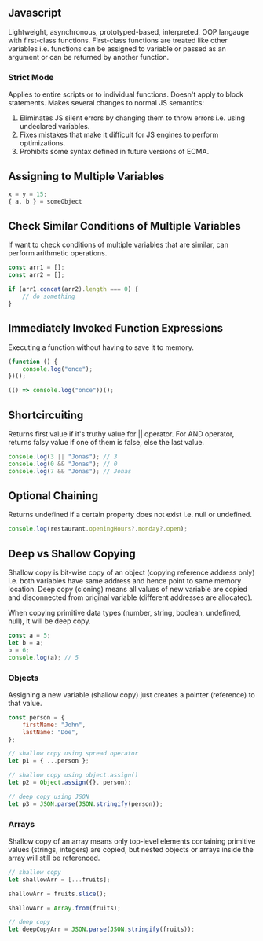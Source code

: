 ## Javascript

Lightweight, asynchronous, prototyped-based, interpreted, OOP langauge with first-class functions. First-class functions are treated like other variables i.e. functions can be assigned to variable or passed as an argument or can be returned by another function.

### Strict Mode

Applies to entire scripts or to individual functions. Doesn't apply to block statements. Makes several changes to normal JS semantics:

1. Eliminates JS silent errors by changing them to throw errors i.e. using undeclared variables.
2. Fixes mistakes that make it difficult for JS engines to perform optimizations.
3. Prohibits some syntax defined in future versions of ECMA.

## Assigning to Multiple Variables

```js
x = y = 15;
{ a, b } = someObject
```

## Check Similar Conditions of Multiple Variables

If want to check conditions of multiple variables that are similar, can perform arithmetic operations.

```js
const arr1 = [];
const arr2 = [];

if (arr1.concat(arr2).length === 0) {
    // do something
}
```

## Immediately Invoked Function Expressions

Executing a function without having to save it to memory.

```js
(function () {
    console.log("once");
})();

(() => console.log("once"))();
```

## Shortcircuiting

Returns first value if it's truthy value for || operator. For AND operator, returns falsy value if one of them is false, else the last value.

```javascript
console.log(3 || "Jonas"); // 3
console.log(0 && "Jonas"); // 0
console.log(7 && "Jonas"); // Jonas
```

## Optional Chaining

Returns undefined if a certain property does not exist i.e. null or undefined.

```javascript
console.log(restaurant.openingHours?.monday?.open);
```

## Deep vs Shallow Copying

Shallow copy is bit-wise copy of an object (copying reference address only) i.e. both variables have same address and hence point to same memory location. Deep copy (cloning) means all values of new variable are copied and disconnected from original variable (different addresses are allocated).

When copying primitive data types (number, string, boolean, undefined, null), it will be deep copy.

```js
const a = 5;
let b = a;
b = 6;
console.log(a); // 5
```

### Objects

Assigning a new variable (shallow copy) just creates a pointer (reference) to that value.

```js
const person = {
    firstName: "John",
    lastName: "Doe",
};

// shallow copy using spread operator
let p1 = { ...person };

// shallow copy using object.assign()
let p2 = Object.assign({}, person);

// deep copy using JSON
let p3 = JSON.parse(JSON.stringify(person));
```

### Arrays

Shallow copy of an array means only top-level elements containing primitive values (strings, integers) are copied, but nested objects or arrays inside the array will still be referenced.

```js
// shallow copy
let shallowArr = [...fruits];

shallowArr = fruits.slice();

shallowArr = Array.from(fruits);

// deep copy
let deepCopyArr = JSON.parse(JSON.stringify(fruits));
```

